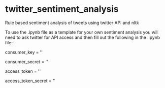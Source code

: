 # twitter_sentiment_analysis
Rule based sentiment analysis of tweets using twitter API and nltk

To use the .ipynb file as a template for your own sentiment analysis 
you will need to ask twitter for API access and then fill out the following
in the .ipynb file:-

consumer_key = ''

consumer_secret = ''

access_token = ''

access_token_secret = ''
